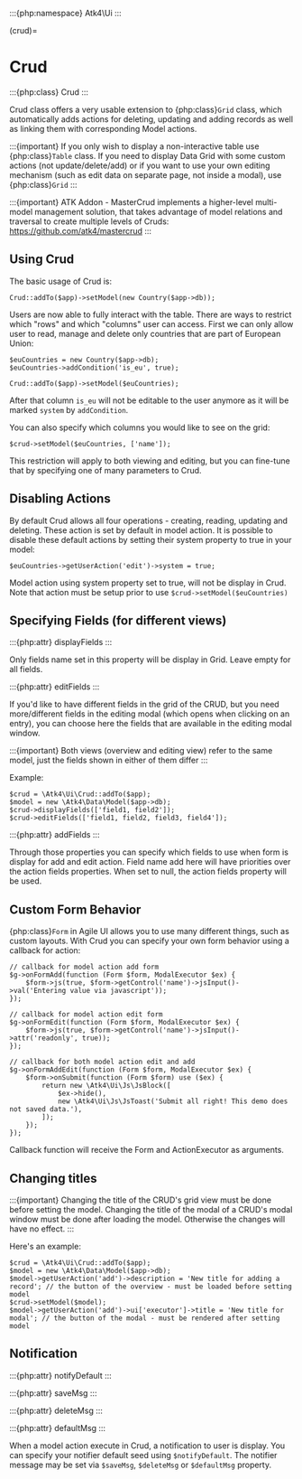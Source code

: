 :::{php:namespace} Atk4\Ui
:::

(crud)=

# Crud

:::{php:class} Crud
:::

Crud class offers a very usable extension to {php:class}`Grid` class, which automatically adds actions for deleting,
updating and adding records as well as linking them with corresponding Model actions.

:::{important}
If you only wish to display a non-interactive table use {php:class}`Table` class. If you need to
display Data Grid with some custom actions (not update/delete/add) or if you want to use your own editing
mechanism (such as edit data on separate page, not inside a modal), use {php:class}`Grid`
:::

:::{important}
ATK Addon - MasterCrud implements a higher-level multi-model management solution, that takes
advantage of model relations and traversal to create multiple levels of Cruds: https://github.com/atk4/mastercrud
:::

## Using Crud

The basic usage of Crud is:

```
Crud::addTo($app)->setModel(new Country($app->db));
```

Users are now able to fully interact with the table. There are ways to restrict which "rows" and which "columns" user
can access. First we can only allow user to read, manage and delete only countries that are part of European Union:

```
$euCountries = new Country($app->db);
$euCountries->addCondition('is_eu', true);

Crud::addTo($app)->setModel($euCountries);
```

After that column `is_eu` will not be editable to the user anymore as it will be marked `system` by `addCondition`.

You can also specify which columns you would like to see on the grid:

```
$crud->setModel($euCountries, ['name']);
```

This restriction will apply to both viewing and editing, but you can fine-tune that by specifying one of many
parameters to Crud.

## Disabling Actions

By default Crud allows all four operations - creating, reading, updating and deleting. These action is set by default in model
action. It is possible to disable these default actions by setting their system property to true in your model:

```
$euCountries->getUserAction('edit')->system = true;
```

Model action using system property set to true, will not be display in Crud. Note that action must be setup prior to use
`$crud->setModel($euCountries)`

## Specifying Fields (for different views)

:::{php:attr} displayFields
:::

Only fields name set in this property will be display in Grid. Leave empty for all fields.

:::{php:attr} editFields
:::

If you'd like to have different fields in the grid of the CRUD, but you need more/different fields in the editing modal (which opens when clicking on an entry),
you can choose here the fields that are available in the editing modal window.

:::{important}
Both views (overview and editing view) refer to the same model, just the fields shown in either of them differ
:::

Example:

```
$crud = \Atk4\Ui\Crud::addTo($app);
$model = new \Atk4\Data\Model($app->db);
$crud->displayFields(['field1, field2']);
$crud->editFields(['field1, field2, field3, field4']);
```

:::{php:attr} addFields
:::

Through those properties you can specify which fields to use when form is display for add and edit action.
Field name add here will have priorities over the action fields properties. When set to null, the action fields property
will be used.

## Custom Form Behavior

{php:class}`Form` in Agile UI allows you to use many different things, such as custom layouts. With Crud you can
specify your own form behavior using a callback for action:

```
// callback for model action add form
$g->onFormAdd(function (Form $form, ModalExecutor $ex) {
    $form->js(true, $form->getControl('name')->jsInput()->val('Entering value via javascript'));
});

// callback for model action edit form
$g->onFormEdit(function (Form $form, ModalExecutor $ex) {
    $form->js(true, $form->getControl('name')->jsInput()->attr('readonly', true));
});

// callback for both model action edit and add
$g->onFormAddEdit(function (Form $form, ModalExecutor $ex) {
    $form->onSubmit(function (Form $form) use ($ex) {
        return new \Atk4\Ui\Js\JsBlock([
            $ex->hide(),
            new \Atk4\Ui\Js\JsToast('Submit all right! This demo does not saved data.'),
        ]);
    });
});
```

Callback function will receive the Form and ActionExecutor as arguments.

## Changing titles

:::{important}
Changing the title of the CRUD's grid view must be done before setting the model.
Changing the title of the modal of a CRUD's modal window must be done after loading the model.
Otherwise the changes will have no effect.
:::

Here's an example:

```
$crud = \Atk4\Ui\Crud::addTo($app);
$model = new \Atk4\Data\Model($app->db);
$model->getUserAction('add')->description = 'New title for adding a record'; // the button of the overview - must be loaded before setting model
$crud->setModel($model);
$model->getUserAction('add')->ui['executor']->title = 'New title for modal'; // the button of the modal - must be rendered after setting model
```

## Notification

:::{php:attr} notifyDefault
:::

:::{php:attr} saveMsg
:::

:::{php:attr} deleteMsg
:::

:::{php:attr} defaultMsg
:::

When a model action execute in Crud, a notification to user is display. You can specify your notifier default seed using
`$notifyDefault`. The notifier message may be set via `$saveMsg`, `$deleteMsg` or `$defaultMsg` property.
